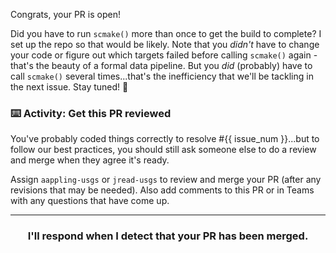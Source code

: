 Congrats, your PR is open! 

Did you have to run `scmake()` more than once to get the build to complete? I set up the repo so that would be likely. Note that you *didn't* have to change your code or figure out which targets failed before calling `scmake()` again - that's the beauty of a formal data pipeline. But you *did* (probably) have to call `scmake()` several times...that's the inefficiency that we'll be tackling in the next issue. Stay tuned! :popcorn:

### :keyboard: Activity: Get this PR reviewed

You've probably coded things correctly to resolve #{{ issue_num }}...but to follow our best practices, you should still ask someone else to do a review and merge when they agree it's ready.

Assign `aappling-usgs` or `jread-usgs` to review and merge your PR (after any revisions that may be needed). Also add comments to this PR or in Teams with any questions that have come up.

<hr><h3 align="center">I'll respond when I detect that your PR has been merged.</h3>
